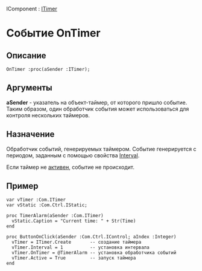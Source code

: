 ﻿---
Link: .ITimer.@OnTimer
---

IComponent :
[ITimer](topic:.Custom.ComClasses.ITimer.Default)

# Событие OnTimer

## Описание

    OnTimer :proc(aSender :ITimer);

## Аргументы

**aSender** - указатель на объект-таймер, от которого пришло событие.
Таким образом, один обработчик события может использоваться для контроля нескольких таймеров.

## Назначение

Обработчик событий, генерируемых таймером. Событие генерируется с периодом,
заданным с помощью свойства
[Interval](topic:.Custom.ComClasses.ITimer.Interval).

Если таймер не [активен](topic:.Custom.ComClasses.ITimer.Active),
событие не происходит.

## Пример

```
var vTimer :Com.ITimer
var vStatic :Com.Ctrl.IStatic;

proc TimerAlarm(aSender :Com.ITimer)
  vStatic.Caption = "Current time: " + Str(Time)
end

proc ButtonOnClick(aSender :Com.Ctrl.IControl; aIndex :Integer)
  vTimer = ITimer.Create       -- создание таймера
  vTimer.Interval = 1          -- установка интервала
  vTimer.OnTimer = @TimerAlarm -- установка обработчика событий
  vTimer.Active = True         -- запуск таймера
end
```